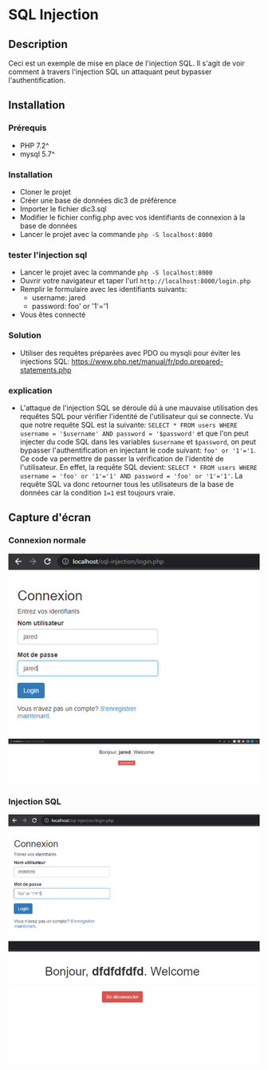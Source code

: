 # SQL Injection

## Description

Ceci est un exemple de mise en place de l'injection SQL. 
Il s'agit de voir comment à travers l'injection SQL un attaquant peut bypasser l'authentification. 

## Installation

### Prérequis

- PHP 7.2^
- mysql 5.7^

### Installation

- Cloner le projet
- Créer une base de données dic3 de préférence
- Importer le fichier dic3.sql
- Modifier le fichier config.php avec vos identifiants de connexion à la base de données
- Lancer le projet avec la commande `php -S localhost:8000`

### tester l'injection sql

- Lancer le projet avec la commande `php -S localhost:8000`
- Ouvrir votre navigateur et taper l'url `http://localhost:8000/login.php`
- Remplir le formulaire avec les identifiants suivants:
    - username: jared
    - password: foo' or '1'='1
- Vous êtes connecté

### Solution

- Utiliser des requêtes préparées avec PDO ou mysqli pour éviter les injections SQL: https://www.php.net/manual/fr/pdo.prepared-statements.php

### explication

- L'attaque de l'injection SQL se déroule dû à une mauvaise utilisation des requêtes SQL pour vérifier l'identité de l'utilisateur qui se connecte. Vu que notre requête SQL est la suivante: `SELECT * FROM users WHERE username = '$username' AND password = '$password'` et que l'on peut injecter du code SQL dans les variables `$username` et `$password`, on peut bypasser l'authentification en injectant le code suivant: `foo' or '1'='1`. Ce code va permettre de passer la vérification de l'identité de l'utilisateur. En effet, la requête SQL devient: `SELECT * FROM users WHERE username = 'foo' or '1'='1' AND password = 'foo' or '1'='1'`. La requête SQL va donc retourner tous les utilisateurs de la base de données car la condition `1=1` est toujours vraie.

## Capture d'écran
### Connexion normale
![Capture d'écran](./images/bonmotdepasse.PNG)
![Capture d'écran](./images/bonneconnection.PNG)

### Injection SQL
![Capture d'écran](./images/mauvaismotdepasse.PNG)
![Capture d'écran](./images/mauvaisconnection.PNG)

